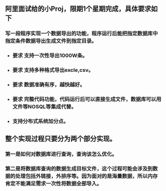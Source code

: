 ## 阿里面试给的小Proj，限期1个星期完成，具体要求如下
### 写一段程序实现一个数据导出的功能，程序运行后能把指定数据库中指定条件数据导出生成文件到指定目录。
- ### 要求 支持一次性导出1000W条。
- ### 要求 支持多种格式导出excle,csv。
- ### 要求 数据准确有序，越快越好。
- ### 要求 完整代码功能，代码运行后可以直接生成文件，数据库可以用文件等NOSQL等集成代替。
- ### 支持分布式系统加分点。

## 整个实现过程只要分为两个部分实现。
### 第一是如何对数据库进行查询，查询该怎么优化。
### 第二是将数据库查询的数据生成目标文件，这个过程可能会涉及到数据的处理包括外链接，外排序等。因为面对的是海量数据，所以内存肯定不能满足需求一次性将数据全部导入。